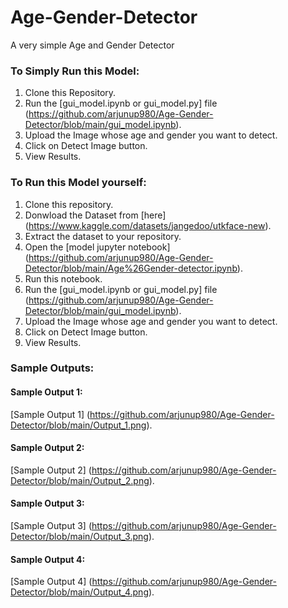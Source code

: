 # Age-Gender-Detector
A very simple Age and Gender Detector
### To Simply Run this Model:
1. Clone this Repository.
2. Run the [gui_model.ipynb or gui_model.py] file (https://github.com/arjunup980/Age-Gender-Detector/blob/main/gui_model.ipynb).
3. Upload the Image whose age and gender you want to detect.
4. Click on Detect Image button.
5. View Results.

### To Run this Model yourself:
1. Clone this repository.
2. Donwload the Dataset from [here] (https://www.kaggle.com/datasets/jangedoo/utkface-new).
3. Extract the dataset to your repository.
4. Open the [model jupyter notebook] (https://github.com/arjunup980/Age-Gender-Detector/blob/main/Age%26Gender-detector.ipynb).
5. Run this notebook.
6. Run the [gui_model.ipynb or gui_model.py] file (https://github.com/arjunup980/Age-Gender-Detector/blob/main/gui_model.ipynb).
7. Upload the Image whose age and gender you want to detect.
8. Click on Detect Image button.
9. View Results.


### Sample Outputs:
#### Sample Output 1:
[Sample Output 1] (https://github.com/arjunup980/Age-Gender-Detector/blob/main/Output_1.png).

#### Sample Output 2:
[Sample Output 2] (https://github.com/arjunup980/Age-Gender-Detector/blob/main/Output_2.png).

#### Sample Output 3:
[Sample Output 3] (https://github.com/arjunup980/Age-Gender-Detector/blob/main/Output_3.png).

#### Sample Output 4:
[Sample Output 4] (https://github.com/arjunup980/Age-Gender-Detector/blob/main/Output_4.png).

